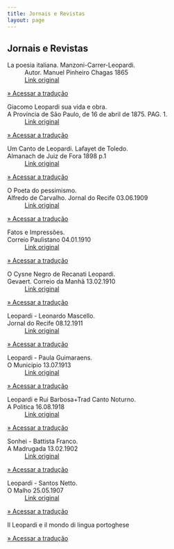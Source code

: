 ```yaml
---
title: Jornais e Revistas
layout: page
---
```


<h2 class="page-tile">
  Jornais e Revistas
</h2>
<div class="article-list-wrap article-list-wrap-active radius">
  <dl>
    <dt class="break-line">La poesia italiana. Manzoni-Carrer-Leopardi.</dt>
    <dd class="break-line">Autor. Manuel Pinheiro Chagas 1865</dd>
    <dd class="break-line"><a class="btn" href="http://hemerotecadigital.cm-lisboa.pt/Periodicos/RevistaContemporanea/VolV_1864/N10/N10_item1/P20.html" target="_blank">Link original</a></dd>
  </dl>
  <p>
    <a class="btn" href="http://www.appuntileopardiani.cce.ufsc.br/edition15/" target="_blank">» Acessar a tradução</a>
  </p>
</div>

<div class="article-list-wrap article-list-wrap-active radius">
  <dl>
    <dt class="break-line">Giacomo Leopardi sua vida e obra.</dt>
    <dt class="break-line">A Província de São Paulo, de 16 de abril de 1875. PAG. 1.</dt>
    <dd class="break-line"><a class="btn" href="https://acervo.estadao.com.br/pagina/#!/18750416-80-nac-0001-999-1-not/busca/Leopardi" target="_blank">Link original</a></dd>
  </dl>
  <p>
    <a class="btn" href="http://www.appuntileopardiani.cce.ufsc.br/edition16/" target="_blank">» Acessar a tradução</a>
  </p>
</div>

<div class="article-list-wrap article-list-wrap-active radius">
  <dl>
    <dt class="break-line">Um Canto de Leopardi. Lafayet de Toledo.</dt>
    <dt class="break-line">Almanach de Juiz de Fora 1898 p.1</dt>
    <dd class="break-line"><a class="btn" href="http://memoria.bn.br/DocReader/214329/496" target="_blank">Link original</a></dd>
  </dl>
  <p>
    <a class="btn" href="http://www.appuntileopardiani.cce.ufsc.br/edition16/" target="_blank">» Acessar a tradução</a>
  </p>
</div>

<div class="article-list-wrap article-list-wrap-active radius">
  <dl>
    <dt class="break-line">O Poeta do pessimismo.</dt>
    <dt class="break-line">Alfredo de Carvalho. Jornal do Recife 03.06.1909</dt>
    <dd class="break-line"><a class="btn" href="http://memoria.bn.br/DocReader/705110/53047" target="_blank">Link original</a></dd>
  </dl>
  <p>
    <a class="btn" href="http://www.appuntileopardiani.cce.ufsc.br/edition16/" target="_blank">» Acessar a tradução</a>
  </p>
</div>

<div class="article-list-wrap article-list-wrap-active radius">
  <dl>
    <dt class="break-line">Fatos e Impressões.</dt>
    <dt class="break-line">Correio Paulistano 04.01.1910</dt>
    <dd class="break-line"><a class="btn" href="http://memoria.bn.br/DocReader/090972_06/17276" target="_blank">Link original</a></dd>
  </dl>
  <p>
    <a class="btn" href="http://www.appuntileopardiani.cce.ufsc.br/edition16/" target="_blank">» Acessar a tradução</a>
  </p>
</div>

<div class="article-list-wrap article-list-wrap-active radius">
  <dl>
    <dt class="break-line">O Cysne Negro de Recanati Leopardi.</dt>
    <dt class="break-line">Gevaert. Correio da Manhã 13.02.1910</dt>
    <dd class="break-line"><a class="btn" href="http://memoria.bn.br/DocReader/089842_02/397" target="_blank">Link original</a></dd>
  </dl>
  <p>
    <a class="btn" href="http://www.appuntileopardiani.cce.ufsc.br/edition16/" target="_blank">» Acessar a tradução</a>
  </p>
</div>

<div class="article-list-wrap article-list-wrap-active radius">
  <dl>
    <dt class="break-line">Leopardi - Leonardo Mascello.</dt>
    <dt class="break-line">Jornal do Recife 08.12.1911</dt>
    <dd class="break-line"><a class="btn" href="http://memoria.bn.br/DocReader/705110/56455" target="_blank">Link original</a></dd>
  </dl>
  <p>
    <a class="btn" href="http://www.appuntileopardiani.cce.ufsc.br/edition16/" target="_blank">» Acessar a tradução</a>
  </p>
</div>

<div class="article-list-wrap article-list-wrap-active radius">
  <dl>
    <dt class="break-line">Leopardi - Paula Guimaraens.</dt>
    <dt class="break-line">O Municipio 13.07.1913</dt>
    <dd class="break-line"><a class="btn" href="http://memoria.bn.br/DocReader/720658/356" target="_blank">Link original</a></dd>
  </dl>
  <p>
    <a class="btn" href="http://www.appuntileopardiani.cce.ufsc.br/edition16/" target="_blank">» Acessar a tradução</a>
  </p>
</div>

<div class="article-list-wrap article-list-wrap-active radius">
  <dl>
    <dt class="break-line">Leopardi e Rui Barbosa+Trad Canto Noturno.</dt>
    <dt class="break-line">A Politica 16.08.1918</dt>
    <dd class="break-line"><a class="btn" href="http://memoria.bn.br/DocReader/234532/264" target="_blank">Link original</a></dd>
  </dl>
  <p>
    <a class="btn" href="http://www.appuntileopardiani.cce.ufsc.br/edition16/" target="_blank">» Acessar a tradução</a>
  </p>
</div>

<div class="article-list-wrap article-list-wrap-active radius">
  <dl>
    <dt class="break-line">Sonhei - Battista Franco.</dt>
    <dt class="break-line">A Madrugada 13.02.1902</dt>
    <dd class="break-line"><a class="btn" href="http://memoria.bn.br/DocReader/825948/10" target="_blank">Link original</a></dd>
  </dl>
  <p>
    <a class="btn" href="http://www.appuntileopardiani.cce.ufsc.br/edition16/" target="_blank">» Acessar a tradução</a>
  </p>
</div>

<div class="article-list-wrap article-list-wrap-active radius">
  <dl>
    <dt class="break-line">Leopardi - Santos Netto.</dt>
    <dt class="break-line">O Malho 25.05.1907</dt>
    <dd class="break-line"><a class="btn" href="http://memoria.bn.br/DocReader/116300/9364" target="_blank">Link original</a></dd>
  </dl>
  <p>
    <a class="btn" href="http://www.appuntileopardiani.cce.ufsc.br/edition16/" target="_blank">» Acessar a tradução</a>
  </p>
</div>

<div class="article-list-wrap article-list-wrap-active radius">
  <dl>
    <dt class="break-line">Il Leopardi e il mondo di lingua portoghese</dt>
  </dl>
  <p>
    <a class="btn" href="http://www.appuntileopardiani.cce.ufsc.br/edition16/" target="_blank">» Acessar a tradução</a>
  </p>
</div>

